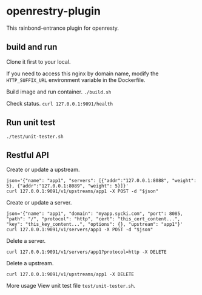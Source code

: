 # openrestry-plugin
This rainbond-entrance plugin for openresty.

## build and run
Clone it first to your local.

If you need to access this nginx by domain name, modify the `HTTP_SUFFIX_URL` environment variable in the Dockerfile.

Build image and run container.
`./build.sh`

Check status.
`curl 127.0.0.1:9091/health`

## Run unit test
`./test/unit-tester.sh`

## Restful API

Create or update a upstream.
```
json='{"name": "app1", "servers": [{"addr":"127.0.0.1:8088", "weight": 5}, {"addr":"127.0.0.1:8089", "weight": 5}]}'
curl 127.0.0.1:9091/v1/upstreams/app1 -X POST -d "$json"
```

Create or update a server.
```
json='{"name": "app1", "domain": "myapp.sycki.com", "port": 8085, "path": "/", "protocol": "http", "cert": "this_cert_content...", "key": "this_key_content...", "options": {}, "upstream": "app1"}'
curl 127.0.0.1:9091/v1/servers/app1 -X POST -d "$json"
```

Delete a server.
```
curl 127.0.0.1:9091/v1/servers/app1?protocol=http -X DELETE
```

Delete a upstream.
```
curl 127.0.0.1:9091/v1/upstreams/app1 -X DELETE
```

More usage View unit test file `test/unit-tester.sh`.
